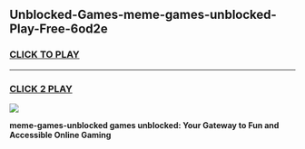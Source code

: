 
## Unblocked-Games-meme-games-unblocked-Play-Free-6od2e
<h3>
<a href="https://premium76.site?title=meme-games-unblocked&ref=18A">CLICK TO PLAY</a></h3>
<hr>

<h3>
<a href="https://premium76.site?title=meme-games-unblocked&ref=18A">CLICK 2 PLAY</a>
  
</h3>

<a href="https://premium76.site?title=meme-games-unblocked&ref=18A"><img src="https://clearcache.store/games.png"></a>


**meme-games-unblocked games unblocked: Your Gateway to Fun and Accessible Online Gaming**

